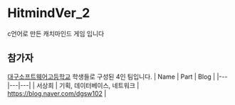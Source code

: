 # HitmindVer_2
c언어로 만든 캐치마인드 게임 입니다

## 참가자

[대구소프트웨어고등학교](http://www.dgsw.hs.kr/index.do) 학생들로 구성된 4인 팀입니다.
| Name | Part | Blog |
|---|---|---|
| 서상희 | 기획, 데이터베이스, 네트워크 | https://blog.naver.com/dgsw102 | 
